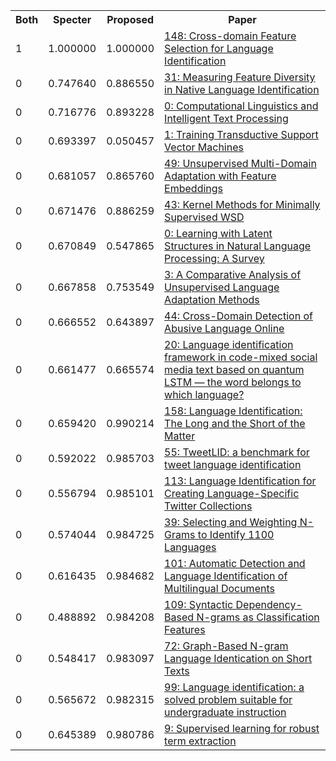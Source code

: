 <html><table><tr>
<th>Both</th>
<th>Specter</th>
<th>Proposed</th>
<th>Paper</th>
</tr>
<tr>
<td>1</td>
<td>1.000000</td>
<td>1.000000</td>
<td><a href="https://www.semanticscholar.org/paper/fdf29d5dec6f929409e0bb340ae973a91680ad17">148: Cross-domain Feature Selection for Language Identification</a></td>
</tr>
<tr>
<td>0</td>
<td>0.747640</td>
<td>0.886550</td>
<td><a href="https://www.semanticscholar.org/paper/8b3ffc548a08cf05ba3c719b2337163a26b03be7">31: Measuring Feature Diversity in Native Language Identification</a></td>
</tr>
<tr>
<td>0</td>
<td>0.716776</td>
<td>0.893228</td>
<td><a href="https://www.semanticscholar.org/paper/412233cc6aa2650e6489c9dcd458df6d50ba5dbb">0: Computational Linguistics and Intelligent Text Processing</a></td>
</tr>
<tr>
<td>0</td>
<td>0.693397</td>
<td>0.050457</td>
<td><a href="https://www.semanticscholar.org/paper/550162fd5674517b552e41a16eb690ac4e7f7ff3">1: Training Transductive Support Vector Machines</a></td>
</tr>
<tr>
<td>0</td>
<td>0.681057</td>
<td>0.865760</td>
<td><a href="https://www.semanticscholar.org/paper/246c31d5746e0c42ad55c14adb9ff5886e794fa8">49: Unsupervised Multi-Domain Adaptation with Feature Embeddings</a></td>
</tr>
<tr>
<td>0</td>
<td>0.671476</td>
<td>0.886259</td>
<td><a href="https://www.semanticscholar.org/paper/34fff21a33031b75f47c2ed076c82430c68c07df">43: Kernel Methods for Minimally Supervised WSD</a></td>
</tr>
<tr>
<td>0</td>
<td>0.670849</td>
<td>0.547865</td>
<td><a href="https://www.semanticscholar.org/paper/ac49cb2df524fd06827671a2f118bdeb5c8f6efc">0: Learning with Latent Structures in Natural Language Processing: A Survey</a></td>
</tr>
<tr>
<td>0</td>
<td>0.667858</td>
<td>0.753549</td>
<td><a href="https://www.semanticscholar.org/paper/a447bf016fe0792fbc26c5ae4691666f3346d43f">3: A Comparative Analysis of Unsupervised Language Adaptation Methods</a></td>
</tr>
<tr>
<td>0</td>
<td>0.666552</td>
<td>0.643897</td>
<td><a href="https://www.semanticscholar.org/paper/083b95dd57e52e832b402df66ae09bc1b2b0d518">44: Cross-Domain Detection of Abusive Language Online</a></td>
</tr>
<tr>
<td>0</td>
<td>0.661477</td>
<td>0.665574</td>
<td><a href="https://www.semanticscholar.org/paper/8882e43ded70d95568d67954ce533c42583d2c88">20: Language identification framework in code-mixed social media text based on quantum LSTM — the word belongs to which language?</a></td>
</tr>
<tr>
<td>0</td>
<td>0.659420</td>
<td>0.990214</td>
<td><a href="https://www.semanticscholar.org/paper/257879b7d0e8b26d68f20f526f235411f8e6edf1">158: Language Identification: The Long and the Short of the Matter</a></td>
</tr>
<tr>
<td>0</td>
<td>0.592022</td>
<td>0.985703</td>
<td><a href="https://www.semanticscholar.org/paper/fdb4bb704f9b884116765cd40996d32055066342">55: TweetLID: a benchmark for tweet language identification</a></td>
</tr>
<tr>
<td>0</td>
<td>0.556794</td>
<td>0.985101</td>
<td><a href="https://www.semanticscholar.org/paper/4f997192a7a03f80bfa9e7482ae6de6c029d72b0">113: Language Identification for Creating Language-Specific Twitter Collections</a></td>
</tr>
<tr>
<td>0</td>
<td>0.574044</td>
<td>0.984725</td>
<td><a href="https://www.semanticscholar.org/paper/2c699c4bdb2cb18b664d2044ec3c8894e053f6ac">39: Selecting and Weighting N-Grams to Identify 1100 Languages</a></td>
</tr>
<tr>
<td>0</td>
<td>0.616435</td>
<td>0.984682</td>
<td><a href="https://www.semanticscholar.org/paper/3bbba3089025c2d509438a295351ceeca82a6bba">101: Automatic Detection and Language Identification of Multilingual Documents</a></td>
</tr>
<tr>
<td>0</td>
<td>0.488892</td>
<td>0.984208</td>
<td><a href="https://www.semanticscholar.org/paper/494f4f3d8d0bc62a63f756465094d946cda76106">109: Syntactic Dependency-Based N-grams as Classification Features</a></td>
</tr>
<tr>
<td>0</td>
<td>0.548417</td>
<td>0.983097</td>
<td><a href="https://www.semanticscholar.org/paper/b592b5aaefe777bd89e1e3349b2c3cb7c3f84bfd">72: Graph-Based N-gram Language Identication on Short Texts</a></td>
</tr>
<tr>
<td>0</td>
<td>0.565672</td>
<td>0.982315</td>
<td><a href="https://www.semanticscholar.org/paper/2ad82728af28e5fd5452d42e01a7dab7b4363f8d">99: Language identification: a solved problem suitable for undergraduate instruction</a></td>
</tr>
<tr>
<td>0</td>
<td>0.645389</td>
<td>0.980786</td>
<td><a href="https://www.semanticscholar.org/paper/bd3d908337fe936c92987a5f518c1d09b9b3c20e">9: Supervised learning for robust term extraction</a></td>
</tr>
</table></html>
